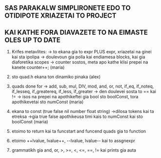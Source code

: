 ## SAS PARAKALW SIMPLIRONETE EDO TO OTIDIPOTE XRIAZETAI TO PROJECT	##
## KAI KATHE FORA DIAVAZETE TO NA EIMASTE OLES UP TO DATE			##

1) Krifes metavlites:
	-> to ekana gia to expr PLUS expr, xriazetai na ginei kai sta ipolipa 
	-> doulevoun gia polla kai endiamesa blocks, kai gia diaforetika scopes 
	-> counter sostos, meta apo kathe klisi prepei na kanete counter++; (maria)
	
2) sto quad.h ekana ton dinamiko pinaka (alex)

3) quads done for 
	-> add, sub, mul, DIV, mod, and, or, not, if_eq, if_noteq,
	  if_lesseq, if_greatereq, if_less, if_greater
	-> den doulevei sosta to == kai !=
	-> isos na prepei na apothikeftei gia bool sto boolConst, tora apothikevetai sto numConst (maria)
	
4) ekana to const (true false nil number float string)
	->dilosa tokens kai ta etreksa
	->gia true false apothikeusa timi kais to numConst kai sto boolConst (maria)
5) etoimo to return kai ta funcstart and funcend quads gia to function
6) etoimo ++lvalue, lvalue++, --lvalue, lvalue-- kai to assgnexpr
7) grammatikh gia and, or, >, >=, <, <=, ==, != kai prints gia auta
